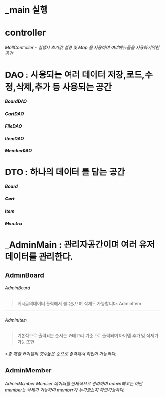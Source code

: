 _main 실행
===
controller
===
###### MallController - 실행시 초기값 설정 및 Map 을 사용하여 여러메뉴들을 사용하기위한 공간

DAO : 사용되는 여러 데이터 저장,로드,수정,삭제,추가 등 사용되는 공간
==========
##### BoardDAO 
##### CartDAO
##### FileDAO 
##### ItemDAO
##### MemberDAO

DTO : 하나의 데이터 를 담는 공간
===
##### Board
##### Cart
##### Item
##### Member

_AdminMain : 관리자공간이며 여러 유저데이터를 관리한다.
===
AdminBoard
---
###### AdminBoard 
>게시글의데이터 출력해서 볼수있으며 삭제도 가능합니다.
AdminItem
---
###### AdminItem 
>기본적으로 출력되는 순서는 카테고리 기준으로 출력되며 아이템 추가 및 삭제가 가능 또한 
######  >총 매출 아이템의 갯수높은 순으로 출력해서 확인이 가능하다.
AdminMember
---
###### AdminMember Member 데이터를 전체적으로 관리하며 admin빼고는 어떤 member는 삭제가 가능하며 member가 누가있는지 확인가능하다.
